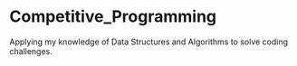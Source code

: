 # Competitive_Programming
Applying my knowledge of Data Structures and Algorithms to solve coding challenges.
